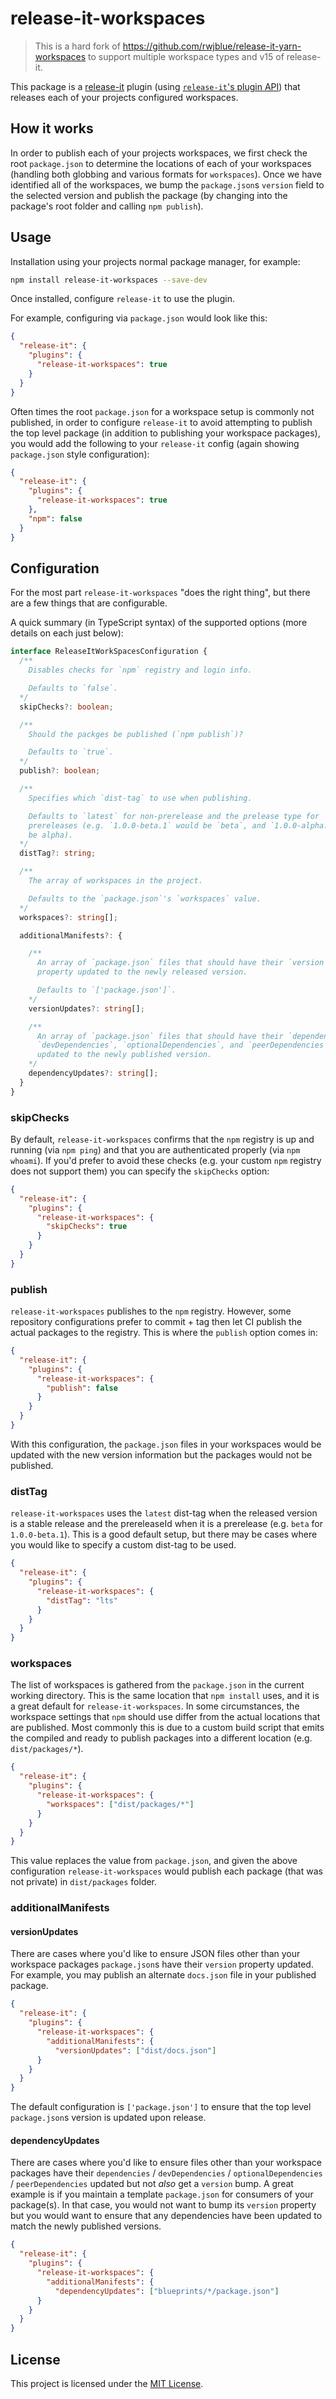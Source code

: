 # release-it-workspaces

> This is a hard fork of <https://github.com/rwjblue/release-it-yarn-workspaces> to support multiple workspace types and v15 of release-it.

This package is a [release-it](https://github.com/release-it/release-it) plugin
(using [`release-it`'s plugin
API](https://github.com/release-it/release-it/blob/master/docs/plugins.md)) that
releases each of your projects configured workspaces.

## How it works

In order to publish each of your projects workspaces, we first check the root
`package.json` to determine the locations of each of your workspaces (handling
both globbing and various formats for `workspaces`). Once we have identified
all of the workspaces, we bump the `package.json`s `version` field to the
selected version and publish the package (by changing into the package's root
folder and calling `npm publish`).

## Usage

Installation using your projects normal package manager, for example:

```sh
npm install release-it-workspaces --save-dev
```

Once installed, configure `release-it` to use the plugin. 

For example, configuring via `package.json` would look like this:

```json
{
  "release-it": {
    "plugins": {
      "release-it-workspaces": true
    }
  }
}
```

Often times the root `package.json` for a workspace setup is commonly not
published, in order to configure `release-it` to avoid attempting to publish
the top level package (in addition to publishing your workspace packages), you
would add the following to your `release-it` config (again showing
`package.json` style configuration):

```json
{
  "release-it": {
    "plugins": {
      "release-it-workspaces": true
    },
    "npm": false
  }
}
```

## Configuration

For the most part `release-it-workspaces` "does the right thing", but
there are a few things that are configurable.

A quick summary (in TypeScript syntax) of the supported options (more details
on each just below):

```ts
interface ReleaseItWorkSpacesConfiguration {
  /**
    Disables checks for `npm` registry and login info.

    Defaults to `false`.
  */
  skipChecks?: boolean;

  /**
    Should the packges be published (`npm publish`)?

    Defaults to `true`.
  */
  publish?: boolean;

  /**
    Specifies which `dist-tag` to use when publishing.

    Defaults to `latest` for non-prerelease and the prelease type for
    prereleases (e.g. `1.0.0-beta.1` would be `beta`, and `1.0.0-alpha.1` would
    be alpha).
  */
  distTag?: string;

  /**
    The array of workspaces in the project.

    Defaults to the `package.json`'s `workspaces` value.
  */
  workspaces?: string[];

  additionalManifests?: {

    /**
      An array of `package.json` files that should have their `version`
      property updated to the newly released version.

      Defaults to `['package.json']`.
    */
    versionUpdates?: string[];

    /**
      An array of `package.json` files that should have their `dependencies`,
      `devDependencies`, `optionalDependencies`, and `peerDependencies` values
      updated to the newly published version.
    */
    dependencyUpdates?: string[];
  }
}
```

### skipChecks

By default, `release-it-workspaces` confirms that the `npm` registry is up
and running (via `npm ping`) and that you are authenticated properly (via `npm
whoami`). If you'd prefer to avoid these checks (e.g. your custom `npm`
registry does not support them) you can specify the `skipChecks` option:

```json
{
  "release-it": {
    "plugins": {
      "release-it-workspaces": {
        "skipChecks": true
      }
    }
  }
}
```

### publish

`release-it-workspaces` publishes to the `npm` registry.
However, some repository configurations prefer to commit + tag then let CI
publish the actual packages to the registry. This is where the `publish` option
comes in:

```json
{
  "release-it": {
    "plugins": {
      "release-it-workspaces": {
        "publish": false
      }
    }
  }
}
```

With this configuration, the `package.json` files in your workspaces would be
updated with the new version information but the packages would not be
published.

### distTag

`release-it-workspaces` uses the `latest` dist-tag when the
released version is a stable release and the prereleaseId when it is a
prerelease (e.g. `beta` for `1.0.0-beta.1`). This is a good default setup, but
there may be cases where you would like to specify a custom dist-tag to be
used.

```json
{
  "release-it": {
    "plugins": {
      "release-it-workspaces": {
        "distTag": "lts"
      }
    }
  }
}
```

### workspaces

The list of workspaces is gathered from the `package.json` in the current
working directory. This is the same location that `npm install` uses, and it
is a great default for `release-it-workspaces`. In some circumstances, the
workspace settings that `npm` should use differ from the actual locations that
are published.  Most commonly this is due to a custom build script that emits
the compiled and ready to publish packages into a different location (e.g.
`dist/packages/*`).

```json
{
  "release-it": {
    "plugins": {
      "release-it-workspaces": {
        "workspaces": ["dist/packages/*"]
      }
    }
  }
}
```

This value replaces the value from `package.json`, and given the above
configuration `release-it-workspaces` would publish each package (that was
not private) in `dist/packages` folder.

### additionalManifests

#### versionUpdates

There are cases where you'd like to ensure JSON files other than your workspace
packages `package.json`s have their `version` property updated. For example,
you may publish an alternate `docs.json` file in your published package.

```json
{
  "release-it": {
    "plugins": {
      "release-it-workspaces": {
        "additionalManifests": {
          "versionUpdates": ["dist/docs.json"]
      }
    }
  }
}
```

The default configuration is `['package.json']` to ensure that the top level
`package.json`s version is updated upon release.

#### dependencyUpdates

There are cases where you'd like to ensure files other than your workspace
packages have their `dependencies` / `devDependencies` / `optionalDependencies`
/ `peerDependencies` updated but not _also_ get a `version` bump. A great
example is if you maintain a template `package.json` for consumers of your
package(s). In that case, you would not want to bump its `version` property but
you would want to ensure that any dependencies have been updated to match the
newly published versions.

```json
{
  "release-it": {
    "plugins": {
      "release-it-workspaces": {
        "additionalManifests": {
          "dependencyUpdates": ["blueprints/*/package.json"]
      }
    }
  }
}
```

## License

This project is licensed under the [MIT License](LICENSE.md).
